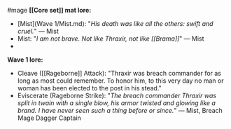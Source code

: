 #mage 
__[[Core set]] mat lore:__
+ [Mist](Wave 1/Mist.md): "_His death was like all the others: swift and cruel._" ― Mist
+ Mist: "_I am not brave. Not like Thraxir, not like [[Brama]]_" ― Mist
+ 
__Wave 1 lore:__
+ Cleave ([[Rageborne]] Attack): "Thraxir was breach commander for as long as most could remember. To honor him, to this very day no man or woman has been elected to the post in his stead."
+ Eviscerate (Rageborne Strike): "_The breach commander Thraxir was split in twain with a single blow, his armor twisted and glowing like a brand. I have never seen such a thing before or since._" ― Mist, Breach Mage Dagger Captain
